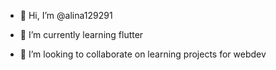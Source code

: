 - 👋 Hi, I’m @alina129291

- 🌱 I’m currently learning flutter
- 💞️ I’m looking to collaborate on learning projects for webdev

<!---
alina129291/alina129291 is a ✨ special ✨ repository because its `README.md` (this file) appears on your GitHub profile.
You can click the Preview link to take a look at your changes.
--->
